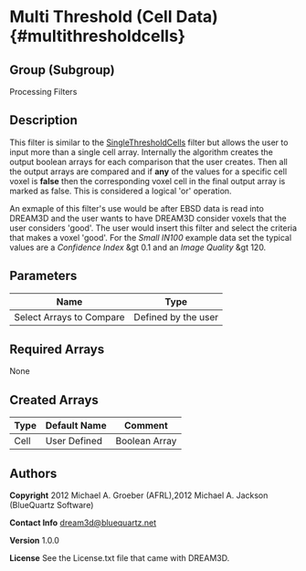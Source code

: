 Multi Threshold (Cell Data) {#multithresholdcells}
======

## Group (Subgroup) ##
Processing Filters

## Description ##
This filter is similar to the <a href="SingleThresholdCells.html">SingleThresholdCells</a> filter but allows the user
 to input more than a single cell array. Internally the algorithm creates the output boolean arrays for each comparison
 that the user creates. Then all the output arrays are compared and if __any__ of the values for a specific cell voxel
 is __false__ then the corresponding voxel cell in the final output array is marked as false. This is considered a
 logical 'or' operation.

  An exmaple of this filter's use would be after EBSD data is read into DREAM3D and the user wants to have DREAM3D consider
 voxels that the user considers 'good'. The user would insert this filter and select the criteria that makes a voxel 'good'.
 For the _Small IN100_ example data set the typical values are a _Confidence Index_ &gt 0.1 and an _Image Quality_
 &gt 120.


## Parameters ##

| Name | Type |
|------|------|
| Select Arrays to Compare | Defined by the user |

## Required Arrays ##
None



## Created Arrays ##

| Type | Default Name | Comment |
|------|--------------|---------|
| Cell | User Defined | Boolean Array |


## Authors ##

**Copyright** 2012 Michael A. Groeber (AFRL),2012 Michael A. Jackson (BlueQuartz Software)

**Contact Info** dream3d@bluequartz.net

**Version** 1.0.0

**License**  See the License.txt file that came with DREAM3D.




